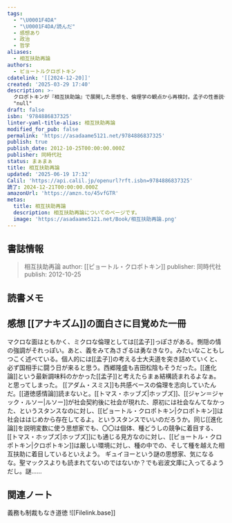 ```yaml
---
tags:
  - "\U0001F4DA"
  - "\U0001F4DA/読んだ"
  - 感想あり
  - 政治
  - 哲学
aliases:
  - 相互扶助再論
authors:
  - ピョートルクロポトキン
cdatelink: '[[2024-12-20]]'
created: '2025-03-29 17:40'
description: >-
  クロポトキンが『相互扶助論』で展開した思想を、倫理学の観点から再検討。孟子の性善説やアダム・スミスの道徳感情論との比較を通じて、競争ではなく協力を基盤とする社会の可能性を探る。
  "null"
draft: false
isbn: '9784886837325'
linter-yaml-title-alias: 相互扶助再論
modified_for_pub: false
permalink: 'https://asadaame5121.net/9784886837325'
publish: true
publish_date: 2012-10-25T00:00:00.000Z
publisher: 同時代社
status: まぁまぁ
title: 相互扶助再論
updated: '2025-06-19 17:32'
Calil: 'https://api.calil.jp/openurl?rft.isbn=9784886837325'
読了: 2024-12-21T00:00:00.000Z
amazonUrl: 'https://amzn.to/45vfGTR'
metas:
  title: 相互扶助再論
  description: 相互扶助再論についてのページです。
  image: 'https://asadaame5121.net/Book/相互扶助再論.png'
---
```

## 書誌情報
> 相互扶助再論 
> author: [[ピョートル・クロポトキン]]
> publisher: 同時代社
> publish: 2012-10-25

## 読書メモ

## 感想 [[アナキズム]]の面白さに目覚めた一冊


マクロな面はともかく、ミクロな倫理としては[[孟子]]っぽさがある。惻隠の情の強調がそれっぽい。あと、義をみて為さざるは勇なきなり。みたいなこともしつこく述べている。個人的には[[孟子]]の考える士大夫道を突き詰めていくと、必ず国相手に闘う日が来ると思う。西郷隆盛も吉田松陰もそうだった。[[進化論]]という最新調味料のかかった[[孟子]]と考えたらまぁ結構読まれるよなぁ。と思ってしまった。
[[アダム・スミス]]も共感ベースの倫理を志向していたんだ。[[道徳感情論]]読まないと。[[トマス・ホッブズ|ホッブズ]]、[[ジャン＝ジャック・ルソー|ルソー]]が社会契約後に社会が現れた、原初には社会なんてなかった、というスタンスなのに対し、[[ピョートル・クロポトキン|クロポトキン]]は社会ははじめから存在してるよ。というスタンスでいいのだろうか。同じ[[進化論]]を説明変数に使う思想家でも、〇〇は個体、種どうしの競争に着目する、[[トマス・ホッブズ|ホッブズ]]にも通じる見方なのに対し、[[ピョートル・クロポトキン|クロポトキン]]は厳しい環境に対し、種の中での、そして種を越えた相互扶助に着目しているといえよう。
ギュイヨーという謎の思想家、気になるな。聖マックスよりも読まれてないのではないか？でも岩波文庫に入ってるようだし。謎……

## 関連ノート

 義務も制裁もなき道徳
![[Filelink.base]]
